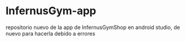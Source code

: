 # InfernusGym-app
repositorio nuevo de la app de InfernusGymShop en android studio, de nuevo para hacerla debido a errores
